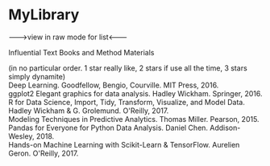 # MyLibrary 
--->view in raw mode for list<---

Influential Text Books and Method Materials  

(in no particular order. 1 star really like, 2 stars if use all the time, 3 stars simply dynamite)  
Deep Learning. Goodfellow, Bengio, Courville. MIT Press, 2016.  
ggplot2 Elegant graphics for data analysis. Hadley Wickham. Springer, 2016.  
R for Data Science, Import, Tidy, Transform, Visualize, and Model Data. Hadley Wickham & G. Grolemund. O'Reilly, 2017.  
Modeling Techniques in Predictive Analytics. Thomas Miller. Pearson, 2015.  
Pandas for Everyone for Python Data Analysis. Daniel Chen. Addison-Wesley, 2018.  
Hands-on Machine Learning with Scikit-Learn & TensorFlow. Aurelien Geron. O'Reilly, 2017.  

